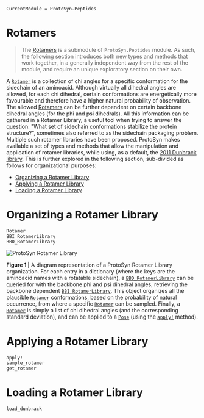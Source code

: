 ```@meta
CurrentModule = ProtoSyn.Peptides
```

# Rotamers

> The [Rotamers](@ref) is a submodule of `ProtoSyn.Peptides` module. As such, the following section introduces both new types and methods that work together, in a generally independent way from the rest of the module, and require an unique exploratory section on their own.

A [`Rotamer`](@ref) is a collection of chi angles for a specific conformation for the sidechain of an aminoacid. Although virtually all dihedral angles are allowed, for each chi dihedral, certain conformations are energetically more favourable and therefore have a higher natural probability of observation. The allowed [Rotamers](@ref) can be further dependent on certain backbone dihedral angles (for the phi and psi dihedrals). All this information can be gathered in a Rotamer Library, a useful tool when trying to answer the question: "What set of sidechain conformations stabilize the protein structure?", sometimes also referred to as the sidechain packaging problem. Multiple such rotamer libraries have been proposed. ProtoSyn makes available a set of types and methods that allow the manipulation and application of rotamer libraries, while using, as a default, the [2011 Dunbrack library](https://www.ncbi.nlm.nih.gov/pmc/articles/PMC3118414/). This is further explored in the following section, sub-divided as follows for organizational purposes:

+ [Organizing a Rotamer Library](@ref)
+ [Applying a Rotamer Library](@ref)
+ [Loading a Rotamer Library](@ref)

# Organizing a Rotamer Library

```@docs
Rotamer
BBI_RotamerLibrary
BBD_RotamerLibrary
```

![ProtoSyn Rotamer Library](../../../assets/ProtoSyn-rotamer-library.png)

**Figure 1 |** A diagram representation of a ProtoSyn Rotamer Library organization. For each entry in a dictionary (where the keys are the aminoacid names with a rotatable sidechain), a [`BBD_RotamerLibrary`](@ref) can be queried for with the backbone phi and psi dihedral angles, retrieving the backbone dependent [`BBI_RotamerLibrary`](@ref). This object organizes all the plausible [`Rotamer`](@ref) conformations, based on the probability of natural occurrence, from where a specific [`Rotamer`](@ref) can be sampled. Finally, a [`Rotamer`](@ref) is simply a list of chi dihedral angles (and the corresponding standard deviation), and can be applied to a [`Pose`](@ref) (using the [`apply!`](@ref) method).

# Applying a Rotamer Library

```@docs
apply!
sample_rotamer
get_rotamer
```

# Loading a Rotamer Library

```@docs
load_dunbrack
```